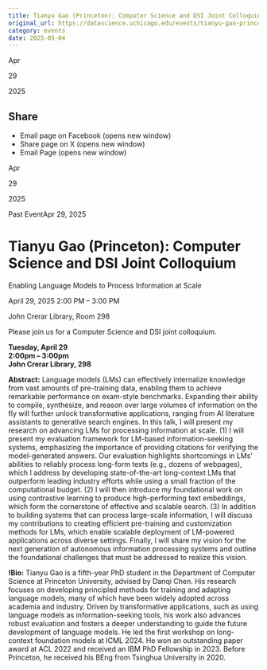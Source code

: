 ```yaml
---
title: Tianyu Gao (Princeton): Computer Science and DSI Joint Colloquium – DSI
original_url: https://datascience.uchicago.edu/events/tianyu-gao-princeton-computer-science-and-dsi-joint-colloquium
category: events
date: 2025-05-04
---
```


Apr

29

2025

## Share

* Email page on Facebook (opens new window)
* Share page on X (opens new window)
* Email Page (opens new window)

<!-- Table-like structure detected -->

Apr

29

2025

Past EventApr 29, 2025

# Tianyu Gao (Princeton): Computer Science and DSI Joint Colloquium

Enabling Language Models to Process Information at Scale

April 29, 2025 2:00 PM – 3:00 PM

John Crerar Library, Room 298

Please join us for a Computer Science and DSI joint colloquium.

****Tuesday, April 29****  
****2:00pm – 3:00pm****  
****John Crerar Library, 298****

**Abstract:** Language models (LMs) can effectively internalize knowledge from vast amounts of pre-training data, enabling them to achieve remarkable performance on exam-style benchmarks. Expanding their ability to compile, synthesize, and reason over large volumes of information on the fly will further unlock transformative applications, ranging from AI literature assistants to generative search engines. In this talk, I will present my research on advancing LMs for processing information at scale. (1) I will present my evaluation framework for LM-based information-seeking systems, emphasizing the importance of providing citations for verifying the model-generated answers. Our evaluation highlights shortcomings in LMs’ abilities to reliably process long-form texts (e.g., dozens of webpages), which I address by developing state-of-the-art long-context LMs that outperform leading industry efforts while using a small fraction of the computational budget. (2) I will then introduce my foundational work on using contrastive learning to produce high-performing text embeddings, which form the cornerstone of effective and scalable search. (3) In addition to building systems that can process large-scale information, I will discuss my contributions to creating efficient pre-training and customization methods for LMs, which enable scalable deployment of LM-powered applications across diverse settings. Finally, I will share my vision for the next generation of autonomous information processing systems and outline the foundational challenges that must be addressed to realize this vision.

**!Bio:** Tianyu Gao is a fifth-year PhD student in the Department of Computer Science at Princeton University, advised by Danqi Chen. His research focuses on developing principled methods for training and adapting language models, many of which have been widely adopted across academia and industry. Driven by transformative applications, such as using language models as information-seeking tools, his work also advances robust evaluation and fosters a deeper understanding to guide the future development of language models. He led the first workshop on long-context foundation models at ICML 2024. He won an outstanding paper award at ACL 2022 and received an IBM PhD Fellowship in 2023. Before Princeton, he received his BEng from Tsinghua University in 2020.